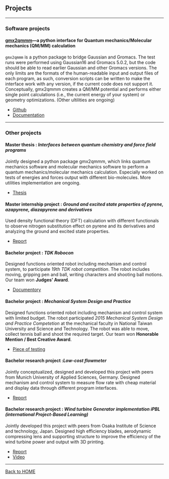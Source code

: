 ## Projects

---

### Software projects

#### [gmx2qmmm](https://github.com/gmx2qmmm/gmx2qmmm_portable)—a python interface for Quantum mechanics/Molecular mechanics (QM/MM) calculation

`gmx2qmmm` is a python package to bridge Gaussian and Gromacs. The test runs were performed using Gaussian16 and Gromacs 5.0.2, but the code should be able to read earlier Gaussian and other Gromacs versions. The only limits are the formats of the human-readable input and output files of each program, as such, conversion scripts can be written to make the interface work with any version, if the current code does not support it. Conceptually, gmx2qmmm creates a QM/MM potential and performs either single point calculations (i.e., the current energy of your system) or geometry optimizations. (Other ultilities are ongoing)

- [Github](https://github.com/gmx2qmmm/gmx2qmmm_portable)
- [Documentation](https://gmx2qmmm.github.io/gmx2qmmm_io/)

---

### Other projects


#### Master thesis : _Interfaces between quantum chemistry and force field programs_

Jointly designed a python package gmx2qmmm, which links quantum mechanics software and molecular mechanics software to perform a quantum mechanics/molecular mechanics calculation. Especially worked on tests of energies and forces output with different bio-molecules. More utilities implementation are ongoing.

- [Thesis](https://github.com/yuap94/yuap94/blob/gh-pages/pdf/Master_thesis.pdf)

#### Master internship project :  _Ground and excited state properties of pyrene, azapyrene, diazapyrene and derivatives_

Used density functional theory (DFT) calculation with different functionals to observe nitrogen substitution effect on pyrene and its derivatives and analyzing the ground and excited state properties.

- [Report](https://github.com/yuap94/yuap94/blob/gh-pages/pdf/Internship_neu.pdf)

#### Bachelor project : _TDK Robocon_ 

Designed functions oriented robot including mechanism and control system, to participate _19th TDK robot competition_. The robot includes moving, gripping pen and ball, writing characters and shooting ball motions. Our team won **Judges’ Award**.

- [Documentory](https://www.youtube.com/watch?v=H_iUjzjunIo)

#### Bachelor project : _Mechanical System Design and Practice_

Designed functions oriented robot including mechanism and control system with limited budget. The robot participated _2015 Mechanical System Design and Practice Competetion_ at the mechanical faculty in National Taiwan University and Science and Technology. The robot was able to move, collect tennis ball and shoot the required target. Our team won **Honorable Mention / Best Creative Award**.

- [Piece of testing](https://www.youtube.com/watch?v=HQaD9iXR8X8&feature=youtu.be)


#### Bachelor research project :_Low-cost flowmeter_

Jointly conceptualized, designed and developed this project with peers from Munich University of Applied Sciences, Germany. Designed mechanism and control system to measure flow rate with cheap material and display data through different program interfaces.

- [Report](https://github.com/yuap94/yuap94/blob/gh-pages/pdf/Flow-Meter.pdf)

#### Bachelor research project : _Wind turbine Generator implementation iPBL (international Project-Based Learning)_

Jointly developed this project with peers from Osaka Institute of Science and technology, Japan. Designed high efficiency blades, aerodynamic compressing lens and supporting structure to improve the efficiency of the wind turbine power and output with 3D printing.

- [Report](https://github.com/yuap94/yuap94/blob/gh-pages/pdf/pbl.pdf)
- [Video](https://drive.google.com/file/d/0B-XOMB-MCBcmeFFSNEhBZzRjMlE/view?usp=sharing)

---

[Back to HOME](index)
